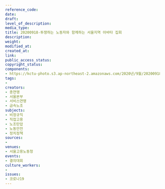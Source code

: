 ```yaml
---
reference_code: 
date: 
draft: 
level_of_description: 
media_type: 
title: 20200918-투쟁하는 노동자와 함께하는 서울지역 아바타 집회
description: 
weight: 
modified_at: 
created_at: 
link: 
public_access_status: 
copyright_status: 
components:
- https://kctu-photo.s3.ap-northeast-2.amazonaws.com/2020년/9월/20200918-투쟁하는+노동자와+함께하는+서울지역+아바타+집회/_PIG5099.JPG
tags:
- 
creators:
- 총연맹
- 서울본부
- 서비스연맹
- 금속노조
subjects:
- 비정규직
- 직접고용
- 노조탄압
- 노동안전
- 정치정책
sources:
- 
venues:
- 서울고용노동청
events:
- 결의대회
culture_workers:
- 
issues:
- 코로나19
---
```

